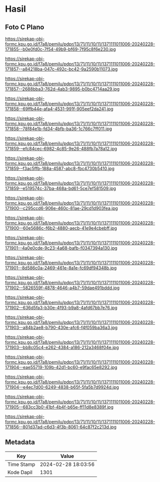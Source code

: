 # Hasil

## Foto C Plano

https://sirekap-obj-formc.kpu.go.id/f7a8/pemilu/pdpr/13/71/11/10/11/1371111011006-20240228-171855--b0e0fd0c-7f54-49b9-bf69-7f95c8f6e230.jpg

https://sirekap-obj-formc.kpu.go.id/f7a8/pemilu/pdpr/13/71/11/10/11/1371111011006-20240228-171857--a84218ba-047c-492c-bc42-9a2590b11073.jpg

https://sirekap-obj-formc.kpu.go.id/f7a8/pemilu/pdpr/13/71/11/10/11/1371111011006-20240228-171857--2688bba3-762d-4ab3-9895-b0bc4714aa29.jpg

https://sirekap-obj-formc.kpu.go.id/f7a8/pemilu/pdpr/13/71/11/10/11/1371111011006-20240228-171858--69ffb44e-afa4-4531-991f-905eef2da241.jpg

https://sirekap-obj-formc.kpu.go.id/f7a8/pemilu/pdpr/13/71/11/10/11/1371111011006-20240228-171858--78f84e1b-fd34-4bfb-ba36-1c766c7ff011.jpg

https://sirekap-obj-formc.kpu.go.id/f7a8/pemilu/pdpr/13/71/11/10/11/1371111011006-20240228-171859--efc84cec-6982-4c85-9e26-488fb7a78a12.jpg

https://sirekap-obj-formc.kpu.go.id/f7a8/pemilu/pdpr/13/71/11/10/11/1371111011006-20240228-171859--f3ac5ffb-188a-4587-abc8-fbc4730b5410.jpg

https://sirekap-obj-formc.kpu.go.id/f7a8/pemilu/pdpr/13/71/11/10/11/1371111011006-20240228-171859--e519574c-37ba-468a-bd61-5ce7ef581509.jpg

https://sirekap-obj-formc.kpu.go.id/f7a8/pemilu/pdpr/13/71/11/10/11/1371111011006-20240228-171900--c295ccd6-906e-460c-81ae-29cd1d903fea.jpg

https://sirekap-obj-formc.kpu.go.id/f7a8/pemilu/pdpr/13/71/11/10/11/1371111011006-20240228-171900--60e5686c-f6b2-4880-aecb-41e9e4cbebff.jpg

https://sirekap-obj-formc.kpu.go.id/f7a8/pemilu/pdpr/13/71/11/10/11/1371111011006-20240228-171901--4a0e0cde-9c23-4a68-bafb-f0347394a130.jpg

https://sirekap-obj-formc.kpu.go.id/f7a8/pemilu/pdpr/13/71/11/10/11/1371111011006-20240228-171901--8d586c0a-2469-461e-8a1e-fc69df94348b.jpg

https://sirekap-obj-formc.kpu.go.id/f7a8/pemilu/pdpr/13/71/11/10/11/1371111011006-20240228-171902--5826559f-4878-4646-a4b7-59dae491bddd.jpg

https://sirekap-obj-formc.kpu.go.id/f7a8/pemilu/pdpr/13/71/11/10/11/1371111011006-20240228-171902--636d5fa3-b30e-4f93-b9a8-4afd67bb7e76.jpg

https://sirekap-obj-formc.kpu.go.id/f7a8/pemilu/pdpr/13/71/11/10/11/1371111011006-20240228-171903--a84b2ae8-b790-430e-afc6-f4f059ba36a3.jpg

https://sirekap-obj-formc.kpu.go.id/f7a8/pemilu/pdpr/13/71/11/10/11/1371111011006-20240228-171903--bb8c05c4-e262-4384-a186-212a3468f04e.jpg

https://sirekap-obj-formc.kpu.go.id/f7a8/pemilu/pdpr/13/71/11/10/11/1371111011006-20240228-171904--eae55719-109b-42d1-bc60-e9fac65e8292.jpg

https://sirekap-obj-formc.kpu.go.id/f7a8/pemilu/pdpr/13/71/11/10/11/1371111011006-20240228-171904--e4ec7d00-6249-4838-b65f-5fa5b7d9924d.jpg

https://sirekap-obj-formc.kpu.go.id/f7a8/pemilu/pdpr/13/71/11/10/11/1371111011006-20240228-171905--683cc3b0-41bf-4b4f-b65e-ff11d8e8389f.jpg

https://sirekap-obj-formc.kpu.go.id/f7a8/pemilu/pdpr/13/71/11/10/11/1371111011006-20240228-171856--801d37ad-c6d3-4f3b-8061-64c87f2c213d.jpg


## Metadata

| Key        | Value               |
| ---------- | ------------------- |
| Time Stamp | 2024-02-28 18:03:56 |
| Kode Dapil | 1301                |



